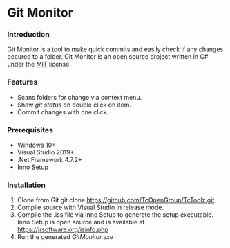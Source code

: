 # Git Monitor



### Introduction

Git Monitor is a tool to make quick commits and easily check if any changes occured to a folder. Git Monitor is an open source project written in C# under the [MIT](https://tldrlegal.com/license/mit-license) license.



### Features
* Scans folders for change via context menu.
* Show *git status* on double click on item.
* Commit changes with one click.


### Prerequisites
* Windows 10+
* Visual Studio 2019+
* .Net Framework 4.7.2+
* [Inno Setup](https://jrsoftware.org/isinfo.php)

### Installation
1. Clone from Git git clone https://github.com/TcOpenGroup/TcToolz.git
2. Compile source with Visual Studio in release mode.
3. Compile the .iss file via Inno Setup to generate the setup executable. Inno Setup is open source and is available at https://jrsoftware.org/isinfo.php
4. Run the generated *GitMonitor.exe*

